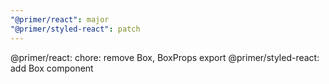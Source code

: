 ```yaml
---
"@primer/react": major
"@primer/styled-react": patch
---
```


@primer/react: chore: remove Box, BoxProps export
@primer/styled-react: add Box component
